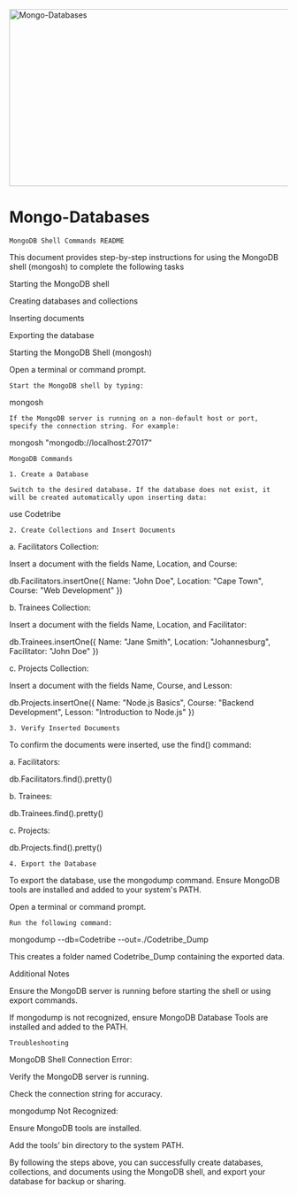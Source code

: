 <img src="https://socialify.git.ci/Nokwanda2000/Mongo-Databases/image?language=1&owner=1&name=1&stargazers=1&theme=Light" alt="Mongo-Databases" width="640" height="320" />

# Mongo-Databases
`MongoDB Shell Commands README`


<p>This document provides step-by-step instructions for using the MongoDB shell (mongosh) to complete the following tasks</p>

Starting the MongoDB shell

Creating databases and collections

Inserting documents

Exporting the database

Starting the MongoDB Shell (mongosh)

Open a terminal or command prompt.



`Start the MongoDB shell by typing:`

mongosh

`If the MongoDB server is running on a non-default host or port, specify the connection string. For example:`

mongosh "mongodb://localhost:27017"

`MongoDB Commands`

`1. Create a Database`

`Switch to the desired database. If the database does not exist, it will be created automatically upon inserting data:`

use Codetribe

`2. Create Collections and Insert Documents`

a. Facilitators Collection:

Insert a document with the fields Name, Location, and Course:

db.Facilitators.insertOne({
  Name: "John Doe",
  Location: "Cape Town",
  Course: "Web Development"
})

b. Trainees Collection:

Insert a document with the fields Name, Location, and Facilitator:

db.Trainees.insertOne({
  Name: "Jane Smith",
  Location: "Johannesburg",
  Facilitator: "John Doe"
})

c. Projects Collection:

Insert a document with the fields Name, Course, and Lesson:

db.Projects.insertOne({
  Name: "Node.js Basics",
  Course: "Backend Development",
  Lesson: "Introduction to Node.js"
})

`3. Verify Inserted Documents`

To confirm the documents were inserted, use the find() command:

a. Facilitators:

db.Facilitators.find().pretty()

b. Trainees:

db.Trainees.find().pretty()

c. Projects:

db.Projects.find().pretty()

`4. Export the Database`

To export the database, use the mongodump command. Ensure MongoDB tools are installed and added to your system's PATH.

Open a terminal or command prompt.

`Run the following command:`

mongodump --db=Codetribe --out=./Codetribe_Dump

This creates a folder named Codetribe_Dump containing the exported data.

Additional Notes

Ensure the MongoDB server is running before starting the shell or using export commands.

If mongodump is not recognized, ensure MongoDB Database Tools are installed and added to the PATH.

`Troubleshooting`

MongoDB Shell Connection Error:

Verify the MongoDB server is running.

Check the connection string for accuracy.

mongodump Not Recognized:

Ensure MongoDB tools are installed.

Add the tools’ bin directory to the system PATH.

By following the steps above, you can successfully create databases, collections, and documents using the MongoDB shell, and export your database for backup or sharing.

